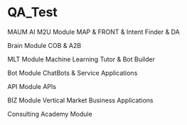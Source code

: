 # QA_Test

 MAUM AI M2U Module
  MAP & FRONT & Intent Finder & DA
  
 Brain Module
  COB & A2B
  
 MLT Module
  Machine Learning Tutor & Bot Builder
  
 Bot Module
  ChatBots & Service Applications
  
 API Module
  APIs
  
 BIZ Module
  Vertical Market Business Applications
  
 Consulting Academy Module
